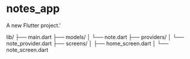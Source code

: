 # notes_app

A new Flutter project.'

lib/
├── main.dart
├── models/
│   └── note.dart
├── providers/
│   └── note_provider.dart
├── screens/
│   ├── home_screen.dart
│   └── note_screen.dart
